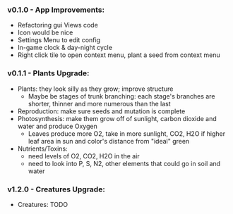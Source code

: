 ### v0.1.0 - App Improvements:

- Refactoring gui Views code
- Icon would be nice
- Settings Menu to edit config
- In-game clock & day-night cycle
- Right click tile to open context menu, plant a seed from context menu

### v0.1.1 - Plants Upgrade:

- Plants: they look silly as they grow; improve structure
  - Maybe be stages of trunk branching: each stage's branches are shorter, thinner and more numerous than the last
- Reproduction: make sure seeds and mutation is complete
- Photosynthesis: make them grow off of sunlight, carbon dioxide and water and produce Oxygen
  - Leaves produce more O2, take in more sunlight, CO2, H2O if higher leaf area in sun and color's distance from "ideal" green
- Nutrients/Toxins:
  - need levels of O2, CO2, H2O in the air
  - need to look into P, S, N2, other elements that could go in soil and water

### v1.2.0 - Creatures Upgrade:

- Creatures: TODO
